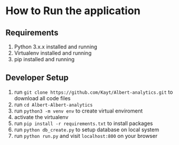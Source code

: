 # How to Run the application 
## Requirements 
1. Python 3.x.x installed and running 
2. Virtualenv installed and running
3. pip installed and running 

## Developer Setup
1. run `git clone https://github.com/Kayt/Albert-analytics.git` to download all code files 
2. run `cd Albert-Albert-analytics`
3. run `python3 -m venv env` to create virtual enviroment
4. activate the virtualenv
5. run `pip install -r requirements.txt` to install packages 
6. run `python db_create.py` to setup database on local system 
7. run `python run.py` and visit `localhost:800` on your browser

